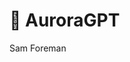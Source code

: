 # 🤖 AuroraGPT
Sam Foreman

<link rel="preconnect" href="https://fonts.googleapis.com">
<script
  src="https://app.rybbit.io/api/script.js"
  data-site-id="152"
  defer
></script>

<div class="feature">

<div id="listing-auroragpt">

</div>

</div>
